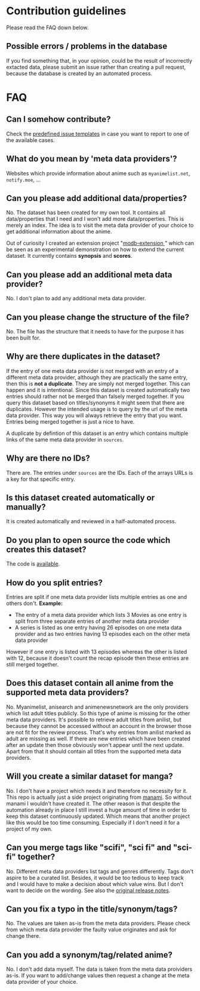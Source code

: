 # Contribution guidelines
Please read the FAQ down below.

## Possible errors / problems in the database
If you find something that, in your opinion, could be the result of incorrectly extacted data, please submit an issue rather than creating a pull request, because the database is created by an automated process.

# FAQ

## Can I somehow contribute?
Check the [predefined issue templates](https://github.com/manami-project/anime-offline-database/issues/new/choose) in case you want to report to one of the available cases.

## What do you mean by 'meta data providers'?
Websites which provide information about anime such as `myanimelist.net`, `notify.moe`, ...

## Can you please add additional data/properties?
No. The dataset has been created for my own tool. It contains all data/properties that I need and I won't add more data/properties. This is merely an index. The idea is to visit the meta data provider of your choice to get additional information about the anime.

Out of curiosity I created an extension project "[modb-extension ](https://github.com/manami-project/modb-extension)" which can be seen as an experimental demonstration on how to extend the current dataset. It currently contains **synopsis** and **scores**.

## Can you please add an additional meta data provider?
No. I don't plan to add any additional meta data provider.

## Can you please change the structure of the file?
No. The file has the structure that it needs to have for the purpose it has been built for.

## Why are there duplicates in the dataset?
If the entry of one meta data provider is not merged with an entry of a different meta data provider, although they are practically the same entry, then this is **not a duplicate**.
They are simply not merged together. This can happen and it is intentional. Since this dataset is created automatically two entries should rather not be merged than falsely merged together.
If you query this dataset based on titles/synonyms it might seem that there are duplicates. However the intended usage is to query by the url of the meta data provider. This way you will always retrieve the entry that you want. Entries being merged together is just a nice to have.

A duplicate by defintion of this dataset is an entry which contains multiple links of the same meta data provider in `sources`.

## Why are there no IDs?
There are. The entries under `sources` are the IDs. Each of the arrays URLs is a key for that specific entry.

## Is this dataset created automatically or manually?
It is created automatically and reviewed in a half-automated process.

## Do you plan to open source the code which creates this dataset?
The code is [available](https://github.com/manami-project?tab=repositories&q=modb&type=source).

## How do you split entries?
Entries are split if one meta data provider lists multiple entries as one and others don't.
**Example:**
* The entry of a meta data provider which lists 3 Movies as one entry is split from three separate entries of another meta data provider
* A series is listed as one entry having 26 episodes on one meta data provider and as two entries having 13 episodes each on the other meta data provider

However if one entry is listed with 13 episodes whereas the other is listed with 12, because it doesn't count the recap episode then these entries are still merged together.

## Does this dataset contain all anime from the supported meta data providers?
No. Myanimelist, anisearch and animenewsnetwork are the only providers which list adult titles publicly. So this type of anime is missing for the other meta data providers.
It's possible to retrieve adult titles from anilist, but because they cannot be accessed without an account in the browser those are not fit for the review process. That's why entries from anilist marked as adult are missing as well.
If there are new entries which have been created after an update then those obviously won't appear until the next update.
Apart from that it should contain all titles from the supported meta data providers.

## Will you create a similar dataset for manga?
No. I don't have a project which needs it and therefore no necessity for it. This repo is actually just a side project originating from [manami](https://github.com/manami-project/manami). So without manami I wouldn't have created it.
The other reason is that despite the automation already in place I still invest a huge amount of time in order to keep this dataset continuously updated. Which means that another project like this would be too time consuming. Especially if I don't need it for a project of my own.

## Can you merge tags like "scifi", "sci fi" and "sci-fi" together?
No. Different meta data providers list tags and genres differently. Tags don't aspire to be a curated list. Besides, it would be too tedious to keep track and I would have to make a decision about which value wins. But I don't want to decide on the wording. See also the [original release notes](https://github.com/manami-project/anime-offline-database/releases/tag/2020-25).

## Can you fix a typo in the title/synonym/tags?
No. The values are taken as-is from the meta data providers. Please check from which meta data provider the faulty value originates and ask for change there.

## Can you add a synonym/tag/related anime?
No. I don't add data myself. The data is taken from the meta data proividers as-is. If you want to add/change values then request a change at the meta data provider of your choice.